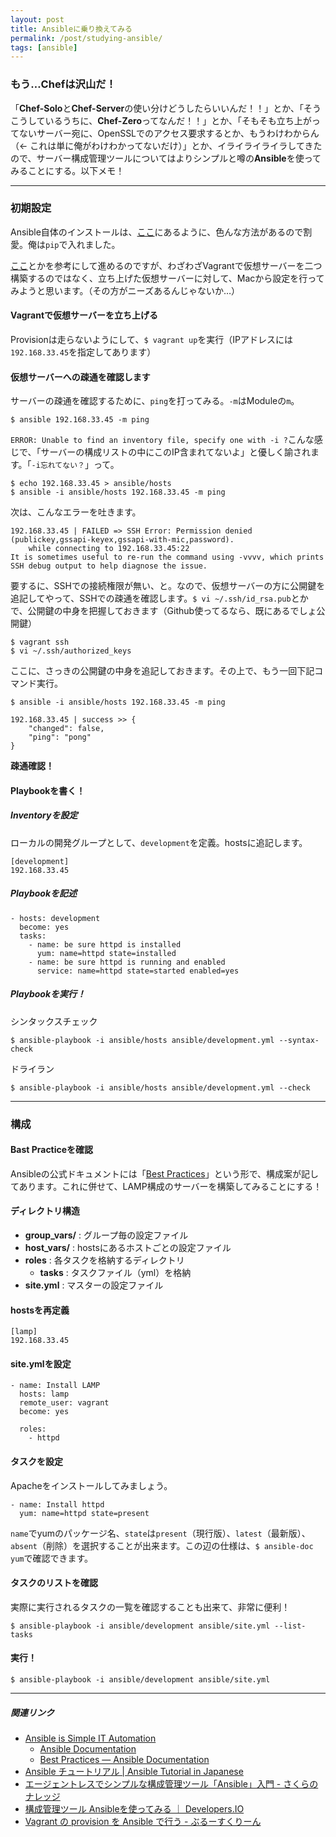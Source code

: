 ```yaml
---
layout: post
title: Ansibleに乗り換えてみる
permalink: /post/studying-ansible/
tags: [ansible]
---
```


### もう…Chefは沢山だ！

「**Chef-Solo**と**Chef-Server**の使い分けどうしたらいいんだ！！」とか、「そうこうしているうちに、**Chef-Zero**ってなんだ！！」とか、「そもそも立ち上がってないサーバー宛に、OpenSSLでのアクセス要求するとか、もうわけわからん（← これは単に俺がわけわかってないだけ）」とか、イライライライラしてきたので、サーバー構成管理ツールについてはよりシンプルと噂の**Ansible**を使ってみることにする。以下メモ！

---

### 初期設定

Ansible自体のインストールは、[ここ](http://docs.ansible.com/ansible/intro_installation.html)にあるように、色んな方法があるので割愛。俺は`pip`で入れました。

[ここ](http://dev.classmethod.jp/tool/ansible/)とかを参考にして進めるのですが、わざわざVagrantで仮想サーバーを二つ構築するのではなく、立ち上げた仮想サーバーに対して、Macから設定を行ってみようと思います。（その方がニーズあるんじゃないか…）

#### Vagrantで仮想サーバーを立ち上げる

Provisionは走らないようにして、`$ vagrant up`を実行（IPアドレスには`192.168.33.45`を指定してあります）

#### 仮想サーバーへの疎通を確認します

サーバーの疎通を確認するために、`ping`を打ってみる。`-m`はModuleの`m`。

```
$ ansible 192.168.33.45 -m ping
```

`ERROR: Unable to find an inventory file, specify one with -i ?`こんな感じで、「サーバーの構成リストの中にこのIP含まれてないよ」と優しく諭されます。「`-i忘れてない？`」って。

```
$ echo 192.168.33.45 > ansible/hosts
$ ansible -i ansible/hosts 192.168.33.45 -m ping
```

次は、こんなエラーを吐きます。

```
192.168.33.45 | FAILED => SSH Error: Permission denied (publickey,gssapi-keyex,gssapi-with-mic,password).
    while connecting to 192.168.33.45:22
It is sometimes useful to re-run the command using -vvvv, which prints SSH debug output to help diagnose the issue.
```

要するに、SSHでの接続権限が無い、と。なので、仮想サーバーの方に公開鍵を追記してやって、SSHでの疎通を確認します。`$ vi ~/.ssh/id_rsa.pub`とかで、公開鍵の中身を把握しておきます（Github使ってるなら、既にあるでしょ公開鍵）

```
$ vagrant ssh
$ vi ~/.ssh/authorized_keys
```

ここに、さっきの公開鍵の中身を追記しておきます。その上で、もう一回下記コマンド実行。

```
$ ansible -i ansible/hosts 192.168.33.45 -m ping
```

```
192.168.33.45 | success >> {
    "changed": false,
    "ping": "pong"
}
```

**疎通確認！**

#### Playbookを書く！

##### Inventoryを設定

ローカルの開発グループとして、`development`を定義。hostsに追記します。

```
[development]
192.168.33.45
```

##### Playbookを記述

```
- hosts: development
  become: yes
  tasks:
    - name: be sure httpd is installed
      yum: name=httpd state=installed
    - name: be sure httpd is running and enabled
      service: name=httpd state=started enabled=yes
```

##### Playbookを実行！

シンタックスチェック

```
$ ansible-playbook -i ansible/hosts ansible/development.yml --syntax-check
```

ドライラン

```
$ ansible-playbook -i ansible/hosts ansible/development.yml --check
```

---

### 構成

#### Bast Practiceを確認

Ansibleの公式ドキュメントには「[Best Practices](http://docs.ansible.com/ansible/playbooks_best_practices.html)」という形で、構成案が記してあります。これに併せて、LAMP構成のサーバーを構築してみることにする！

#### ディレクトリ構造

- **group_vars/** : グループ毎の設定ファイル
- **host_vars/** : hostsにあるホストごとの設定ファイル
- **roles** : 各タスクを格納するディレクトリ
  - **tasks** : タスクファイル（yml）を格納
- **site.yml** : マスターの設定ファイル

#### hostsを再定義

```
[lamp]
192.168.33.45
```

#### site.ymlを設定

```
- name: Install LAMP
  hosts: lamp
  remote_user: vagrant
  become: yes

  roles:
    - httpd
```

#### タスクを設定

Apacheをインストールしてみましょう。

```
- name: Install httpd
  yum: name=httpd state=present
```

`name`でyumのパッケージ名、`state`は`present`（現行版）、`latest`（最新版）、`absent`（削除）を選択することが出来ます。この辺の仕様は、`$ ansible-doc yum`で確認できます。

#### タスクのリストを確認

実際に実行されるタスクの一覧を確認することも出来て、非常に便利！

```
$ ansible-playbook -i ansible/development ansible/site.yml --list-tasks
```

#### 実行！

```
$ ansible-playbook -i ansible/development ansible/site.yml
```

---

##### 関連リンク

- [Ansible is Simple IT Automation](http://www.ansible.com/)
  - [Ansible Documentation](http://docs.ansible.com/)
  - [Best Practices — Ansible Documentation](http://docs.ansible.com/ansible/playbooks_best_practices.html)
- [Ansible チュートリアル | Ansible Tutorial in Japanese](http://yteraoka.github.io/ansible-tutorial/)
- [エージェントレスでシンプルな構成管理ツール「Ansible」入門 - さくらのナレッジ](http://knowledge.sakura.ad.jp/tech/3124/)
- [構成管理ツール Ansibleを使ってみる ｜ Developers.IO](http://dev.classmethod.jp/tool/ansible/)
- [Vagrant の provision を Ansible で行う - ぶるーすくりーん](http://mid0111.hatenablog.com/entry/2014/06/08/123643)